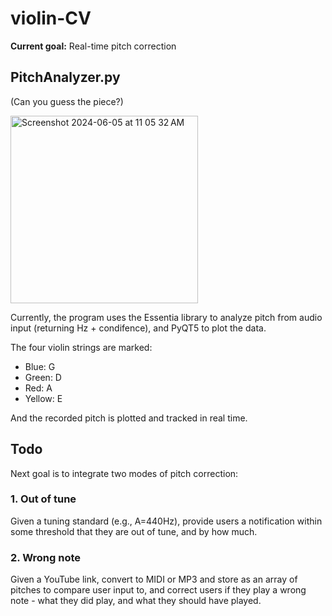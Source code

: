 # violin-CV

**Current goal:** Real-time pitch correction

## PitchAnalyzer.py
(Can you guess the piece?)

<img width="300" alt="Screenshot 2024-06-05 at 11 05 32 AM" src="https://github.com/hyuncat/violin-CV/assets/114366569/3a1f7bfb-9e98-47b8-b573-83bfa1694c58">

Currently, the program uses the Essentia library to analyze pitch from audio input (returning Hz + condifence), and PyQT5 to plot the data.

The four violin strings are marked:
- Blue: G
- Green: D
- Red: A
- Yellow: E

And the recorded pitch is plotted and tracked in real time.

## Todo

Next goal is to integrate two modes of pitch correction:

### 1. Out of tune

Given a tuning standard (e.g., A=440Hz), provide users a notification within some threshold that they are out of tune, and by how much.

### 2. Wrong note

Given a YouTube link, convert to MIDI or MP3 and store as an array of pitches to compare user input to, and correct users if they play a wrong note - what they did play, and what they should have played.
